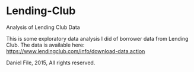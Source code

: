 # Lending-Club
Analysis of Lending Club Data

This is some exploratory data analysis I did of borrower data from Lending Club.
The data is available here: <https://www.lendingclub.com/info/download-data.action>

Daniel File, 2015, All rights reserved.
